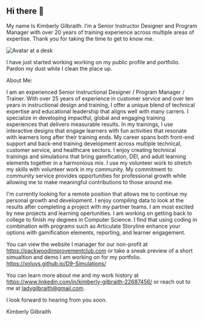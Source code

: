 ## Hi there 👋

My name Is Kimberly Gilbraith.  I’m a Senior Instructor Designer and Program Manager with over 20 years of training experience across multiple areas of expertise.  Thank you for taking the time to get to know me. 


![Avatar at a desk](https://github.com/user-attachments/assets/ff88ea5a-c304-4eff-a393-1ecf59dcc521)

I have just started working working on my public profile and portfolio. Pardon my dust while I clean the place up. 

About Me:

I am an experienced Senior Instructional Designer / Program Manager / Trainer. With over 25 years of experience in customer service and over ten years in instructional design and training, I offer a unique blend of technical expertise and educational leadership that aligns well with many carrers. I specialize in developing impactful, global and engaging training experiences that delivers measurable results. In my trainings, I use interactive designs that engage learners with fun activities that resonate with learners long after their training ends. My career spans both front-end support and back-end training development across multiple technical, customer service, and healthcare sectors. I enjoy creating technical trainings and simulations that bring gamification, DEI, and adult learning elements together in a harmonious mix. I use my volunteer work to stretch my skills with volunteer work in my community. My commitment to community service provides opportunities for professional growth while allowing me to make meaningful contributions to those around me. 

I'm currently looking for a remote position that allows me to continue my personal growth and development. I enjoy compiling data to look at the results after completing a project with my partner teams. I am most excited by new projects and learning opertunities. I am working on getting back to college to finish my degrees in Computer Science. I find that using coding in combination with programs such as Articulate Storyline enhance your options with gamification elements, reporting, and learner engagement.

You can view the website I manager for our non-profit at https://packwoodimprovementclub.com or take a sneak preview of a short simualtion and demo I am working on for my portfolio.  
https://xoluvs.github.io/D9-Simulations/

You can learn more about me and my work history at https://www.linkedin.com/in/kimberly-gilbraith-22687456/ or reach out to me at ladygilbraith@gmail.com.

I look forward to hearing from you soon. 

Kimberly Gilbraith
<!--
**xoluvs/xoluvs** is a ✨ _special_ ✨ repository because its `README.md` (this file) appears on your GitHub profile.

Here are some ideas to get you started:

- 🔭 I’m currently working on ...
- 🌱 I’m currently learning ...
- 👯 I’m looking to collaborate on ...
- 🤔 I’m looking for help with ...
- 💬 Ask me about ...
- 📫 How to reach me: ...
- 😄 Pronouns: ...
- ⚡ Fun fact: ...
-->
